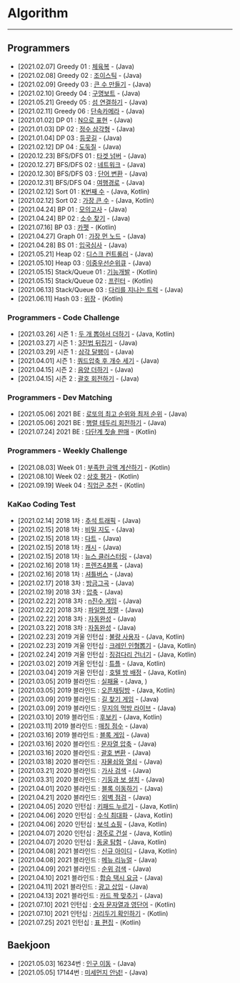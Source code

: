 # Algorithm

---

## Programmers 

- [2021.02.07] Greedy 01 : [체육복](https://programmers.co.kr/learn/courses/30/lessons/42862) - (Java)
- [2021.02.08] Greedy 02 : [조이스틱](https://programmers.co.kr/learn/courses/30/lessons/42860) - (Java)
- [2021.02.09] Greedy 03 : [큰 수 만들기](https://programmers.co.kr/learn/courses/30/lessons/42883) - (Java)
- [2021.02.10] Greedy 04 : [구명보트](https://programmers.co.kr/learn/courses/30/lessons/42885) - (Java)
- [2021.05.21] Greedy 05 : [섬 연결하기](https://programmers.co.kr/learn/courses/30/lessons/42861) - (Java)
- [2021.02.11] Greedy 06 : [단속카메라](https://programmers.co.kr/learn/courses/30/lessons/42884) - (Java)
- [2021.01.02] DP 01 : [N으로 표현](https://programmers.co.kr/learn/courses/30/lessons/42895) - (Java)
- [2021.01.03] DP 02 : [정수 삼각형](https://programmers.co.kr/learn/courses/30/lessons/43105) - (Java)
- [2021.01.04] DP 03 : [등굣길](https://programmers.co.kr/learn/courses/30/lessons/42898) - (Java)
- [2021.02.12] DP 04 : [도둑질](https://programmers.co.kr/learn/courses/30/lessons/42897) - (Java)
- [2020.12.23] BFS/DFS 01 : [타겟 넘버](https://programmers.co.kr/learn/courses/30/lessons/43165) - (Java)
- [2020.12.27] BFS/DFS 02 : [네트워크](https://programmers.co.kr/learn/courses/30/lessons/43162) - (Java)
- [2020.12.30] BFS/DFS 03 : [단어 변환](https://programmers.co.kr/learn/courses/30/lessons/43163) - (Java)
- [2020.12.31] BFS/DFS 04 : [여행경로](https://programmers.co.kr/learn/courses/30/lessons/43164) - (Java)
- [2021.02.12] Sort 01 : [K번째 수](https://programmers.co.kr/learn/courses/30/lessons/42748) - (Java, Kotlin)
- [2021.02.12] Sort 02 : [가장 큰 수](https://programmers.co.kr/learn/courses/30/lessons/42746) - (Java, Kotlin)
- [2021.04.24] BP 01 : [모의고사](https://programmers.co.kr/learn/courses/30/lessons/42840) - (Java)
- [2021.04.24] BP 02 : [소수 찾기](https://programmers.co.kr/learn/courses/30/lessons/42839) - (Java)
- [2021.07.16] BP 03 : [카펫](https://programmers.co.kr/learn/courses/30/lessons/42842) - (Kotlin)
- [2021.04.27] Graph 01 : [가장 먼 노드](https://programmers.co.kr/learn/courses/30/lessons/49189) - (Java)
- [2021.04.28] BS 01 : [입국심사](https://programmers.co.kr/learn/courses/30/lessons/43238) - (Java)
- [2021.05.21] Heap 02 : [디스크 컨트롤러](https://programmers.co.kr/learn/courses/30/lessons/42627) - (Java)
- [2021.05.10] Heap 03 : [이중우선순위큐](https://programmers.co.kr/learn/courses/30/lessons/42628) - (Java)
- [2021.05.15] Stack/Queue 01 : [기능개발](https://programmers.co.kr/learn/courses/30/lessons/42586) - (Kotlin)
- [2021.05.15] Stack/Queue 02 : [프린터](https://programmers.co.kr/learn/courses/30/lessons/42587) - (Kotlin)
- [2021.06.13] Stack/Queue 03 : [다리를 지나는 트럭](https://programmers.co.kr/learn/courses/30/lessons/42583) - (Java)
- [2021.06.11] Hash 03 : [위장](https://programmers.co.kr/learn/courses/30/lessons/42578) - (Kotlin)

### Programmers - Code Challenge
- [2021.03.26] 시즌 1 : [두 개 뽑아서 더하기](https://programmers.co.kr/learn/courses/30/lessons/68644) - (Java, Kotlin)
- [2021.03.27] 시즌 1 : [3진법 뒤집기](https://programmers.co.kr/learn/courses/30/lessons/68935) - (Java)
- [2021.03.29] 시즌 1 : [삼각 달팽이](https://programmers.co.kr/learn/courses/30/lessons/68645) - (Java)
- [2021.04.01] 시즌 1 : [쿼드압축 후 개수 세기](https://programmers.co.kr/learn/courses/30/lessons/68936) - (Java)
- [2021.04.15] 시즌 2 : [음양 더하기](https://programmers.co.kr/learn/courses/30/lessons/76501) - (Java)
- [2021.04.15] 시즌 2 : [괄호 회전하기](https://programmers.co.kr/learn/courses/30/lessons/76502) - (Java)

### Programmers - Dev Matching
- [2021.05.06] 2021 BE : [로또의 최고 순위와 최저 순위](https://programmers.co.kr/learn/courses/30/lessons/77484) - (Java)
- [2021.05.06] 2021 BE : [행렬 테두리 회전하기](https://programmers.co.kr/learn/courses/30/lessons/77485) - (Java)
- [2021.07.24] 2021 BE : [다단계 칫솔 판매](https://programmers.co.kr/learn/courses/30/lessons/77486) - (Kotlin)

### Programmers - Weekly Challenge
- [2021.08.03] Week 01 : [부족한 금액 계산하기](https://programmers.co.kr/learn/courses/30/lessons/82612) - (Kotlin)
- [2021.08.10] Week 02 : [상호 평가](https://programmers.co.kr/learn/courses/30/lessons/832010) - (Kotlin)
- [2021.09.19] Week 04 : [직업군 추천](https://programmers.co.kr/learn/courses/30/lessons/84325) - (Kotlin)

### KaKao Coding Test
- [2021.02.14] 2018 1차 : [추석 트래픽](https://programmers.co.kr/learn/courses/30/lessons/17676#) - (Java)
- [2021.02.15] 2018 1차 : [비밀 지도](https://programmers.co.kr/learn/courses/30/lessons/17681) - (Java)
- [2021.02.15] 2018 1차 : [다트](https://programmers.co.kr/learn/courses/30/lessons/17682) - (Java)
- [2021.02.15] 2018 1차 : [캐시](https://programmers.co.kr/learn/courses/30/lessons/17680) - (Java)
- [2021.02.15] 2018 1차 : [뉴스 클러스터링](https://programmers.co.kr/learn/courses/30/lessons/17677) - (Java)
- [2021.02.16] 2018 1차 : [프렌즈4블록](https://programmers.co.kr/learn/courses/30/lessons/17679) - (Java)
- [2021.02.16] 2018 1차 : [셔틀버스](https://programmers.co.kr/learn/courses/30/lessons/17678) - (Java)
- [2021.02.17] 2018 3차 : [방금그곡](https://programmers.co.kr/learn/courses/30/lessons/17683) - (Java)
- [2021.02.19] 2018 3차 : [압축](https://programmers.co.kr/learn/courses/30/lessons/17684) - (Java)
- [2021.02.22] 2018 3차 : [n진수 게임](https://programmers.co.kr/learn/courses/30/lessons/17687) - (Java)
- [2021.02.22] 2018 3차 : [파일명 정렬](https://programmers.co.kr/learn/courses/30/lessons/17686) - (Java)
- [2021.02.22] 2018 3차 : [자동완성](https://programmers.co.kr/learn/courses/30/lessons/17685) - (Java)
- [2021.03.22] 2018 3차 : [자동완성](https://programmers.co.kr/learn/courses/30/lessons/17685) - (Java)
- [2021.02.23] 2019 겨울 인턴십 : [불량 사용자](https://programmers.co.kr/learn/courses/30/lessons/64064) - (Java, Kotlin)
- [2021.02.23] 2019 겨울 인턴십 : [크레인 인형뽑기](https://programmers.co.kr/learn/courses/30/lessons/64061) - (Java, Kotlin)
- [2021.02.24] 2019 겨울 인턴십 : [징검다리 건너기](https://programmers.co.kr/learn/courses/30/lessons/64062) - (Java, Kotlin)
- [2021.03.02] 2019 겨울 인턴십 : [튜플](https://programmers.co.kr/learn/courses/30/lessons/64065) - (Java, Kotlin)
- [2021.03.04] 2019 겨울 인턴십 : [호텔 방 배정](https://programmers.co.kr/learn/courses/30/lessons/64063) - (Java, Kotlin)
- [2021.03.05] 2019 블라인드 : [실패율](https://programmers.co.kr/learn/courses/30/lessons/42889) - (Java, )
- [2021.03.05] 2019 블라인드 : [오픈채팅방](https://programmers.co.kr/learn/courses/30/lessons/42888) - (Java, Kotlin)
- [2021.03.09] 2019 블라인드 : [길 찾기 게임](https://programmers.co.kr/learn/courses/30/lessons/42892) - (Java)
- [2021.03.09] 2019 블라인드 : [무지의 먹방 라이브](https://programmers.co.kr/learn/courses/30/lessons/42891) - (Java)
- [2021.03.10] 2019 블라인드 : [후보키](https://programmers.co.kr/learn/courses/30/lessons/42890) - (Java, Kotlin)
- [2021.03.11] 2019 블라인드 : [매칭 점수](https://programmers.co.kr/learn/courses/30/lessons/42893) - (Java)
- [2021.03.16] 2019 블라인드 : [블록 게임](https://programmers.co.kr/learn/courses/30/lessons/42894) - (Java)
- [2021.03.16] 2020 블라인드 : [문자열 압축](https://programmers.co.kr/learn/courses/30/lessons/60057) - (Java)
- [2021.03.16] 2020 블라인드 : [괄호 변환](https://programmers.co.kr/learn/courses/30/lessons/60058) - (Java)
- [2021.03.18] 2020 블라인드 : [자물쇠와 열쇠](https://programmers.co.kr/learn/courses/30/lessons/60059) - (Java)
- [2021.03.21] 2020 블라인드 : [가사 검색](https://programmers.co.kr/learn/courses/30/lessons/60060) - (Java)
- [2021.03.31] 2020 블라인드 : [기둥과 보 설치](https://programmers.co.kr/learn/courses/30/lessons/60061) - (Java)
- [2021.04.01] 2020 블라인드 : [블록 이동하기](https://programmers.co.kr/learn/courses/30/lessons/60063) - (Java)
- [2021.04.21] 2020 블라인드 : [외벽 점검](https://programmers.co.kr/learn/courses/30/lessons/60062) - (Java)
- [2021.04.05] 2020 인턴십 : [키패드 누르기](https://programmers.co.kr/learn/courses/30/lessons/67256) - (Java, Kotlin) 
- [2021.04.06] 2020 인턴십 : [수식 최대화](https://programmers.co.kr/learn/courses/30/lessons/67257) - (Java, Kotlin)
- [2021.04.06] 2020 인턴십 : [보석 쇼핑](https://programmers.co.kr/learn/courses/30/lessons/67258) - (Java, Kotlin)
- [2021.04.07] 2020 인턴십 : [경주로 건설](https://programmers.co.kr/learn/courses/30/lessons/67259) - (Java, Kotlin)
- [2021.04.07] 2020 인턴십 : [동굴 탐험](https://programmers.co.kr/learn/courses/30/lessons/67260) - (Java, Kotlin)
- [2021.04.08] 2021 블라인드 : [신규 아이디](https://programmers.co.kr/learn/courses/30/lessons/72410) - (Java, Kotlin)
- [2021.04.08] 2021 블라인드 : [메뉴 리뉴얼](https://programmers.co.kr/learn/courses/30/lessons/72411) - (Java)
- [2021.04.09] 2021 블라인드 : [순위 검색](https://programmers.co.kr/learn/courses/30/lessons/72412) - (Java)
- [2021.04.10] 2021 블라인드 : [합승 택시 요금](https://programmers.co.kr/learn/courses/30/lessons/72413) - (Java)
- [2021.04.11] 2021 블라인드 : [광고 삽입](https://programmers.co.kr/learn/courses/30/lessons/72414) - (Java)
- [2021.04.13] 2021 블라인드 : [카드 짝 맞추기](https://programmers.co.kr/learn/courses/30/lessons/72415) - (Java)
- [2021.07.10] 2021 인턴십 : [숫자 문자열과 영단어](https://programmers.co.kr/learn/courses/30/lessons/81301) - (Kotlin)
- [2021.07.10] 2021 인턴십 : [거리두기 확인하기](https://programmers.co.kr/learn/courses/30/lessons/81302) - (Kotlin)
- [2021.07.25] 2021 인턴십 : [표 편집](https://programmers.co.kr/learn/courses/30/lessons/81303) - (Kotlin)


## Baekjoon

- [2021.05.03] 16234번 : [인구 이동](https://www.acmicpc.net/problem/16234) - (Java)
- [2021.05.05] 17144번 : [미세먼지 안녕!](https://www.acmicpc.net/problem/17144) - (Java)
 
